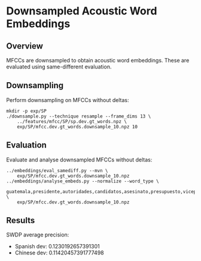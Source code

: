 Downsampled Acoustic Word Embeddings
====================================

Overview
--------
MFCCs are downsampled to obtain acoustic word embeddings. These are evaluated
using same-different evaluation.


Downsampling
------------
Perform downsampling on MFCCs without deltas:

    mkdir -p exp/SP
    ./downsample.py --technique resample --frame_dims 13 \
        ../features/mfcc/SP/sp.dev.gt_words.npz \
        exp/SP/mfcc.dev.gt_words.downsample_10.npz 10


Evaluation
----------
Evaluate and analyse downsampled MFCCs without deltas:

    ../embeddings/eval_samediff.py --mvn \
        exp/SP/mfcc.dev.gt_words.downsample_10.npz
    ../embeddings/analyse_embeds.py --normalize --word_type \
        guatemala,presidente,autoridades,candidatos,asesinato,presupuesto,vicepresidente,negociaciones,netanyahu,social,explotaciones \
        exp/SP/mfcc.dev.gt_words.downsample_10.npz


Results
-------
SWDP average precision:

- Spanish dev: 0.1230192657391301
- Chinese dev: 0.11420457391777498
